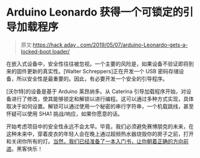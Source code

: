 # Arduino Leonardo 获得一个可锁定的引导加载程序

> 原文:[https://hack aday . com/2019/05/07/arduino-Leonardo-gets-a-locked-boot loader/](https://hackaday.com/2019/05/07/arduino-leonardo-gets-a-lockable-bootloader/)

在嵌入式设备中，安全性往往被忽视。一个主要的风险是，如果设备不验证即将到来的固件更新的真实性。[Walter Schreppers]正在开发一个 USB 密码存储设备，所以安全性是最重要的。因此，有必要开发一个安全的引导程序。

[沃尔特]的设备是基于 Arduino 莱昂纳多。从 Caterina 引导加载程序开始，对设备进行了修改，使其能够锁定和解锁以进行编程。这可以通过多种方式实现，具体取决于如何设置。解锁可以通过使用一个秘密的串行字符串，一个机载跳线，甚至怀疑可以使用 SHA1 挑战/响应，如果你愿意的话。

开始考虑项目中的安全性永远不会太早。毕竟，我们必须避免赛博朋克的未来，在这种未来中，穿着皮衣的年轻人会在晚上通过超频热水器烧毁你的房子之前，打开和关闭你所有的灯。[当然，我们已经准备了一本入门书，让你朝着正确的方向前进](https://hackaday.com/2017/04/21/iot-security-is-hard-heres-what-you-need-to-know/)。黑客快乐！